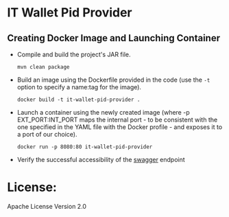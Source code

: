 # IT Wallet Pid Provider

## Creating Docker Image and Launching Container
- Compile and build the project's JAR file.

  `mvn clean package`

- Build an image using the Dockerfile provided in the code (use the `-t` option to specify a name:tag for the image).

  `docker build -t it-wallet-pid-provider .`

- Launch a container using the newly created image (where -p EXT_PORT:INT_PORT maps the internal port - to be consistent with the one specified in the YAML file with the Docker profile - and exposes it to a port of our choice).

  `docker run -p 8080:80 it-wallet-pid-provider`
  
- Verify the successful accessibility of the [swagger](http://localhost:8080/swagger-ui/index.html) endpoint


# License: 
Apache License Version 2.0


